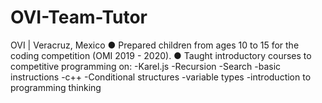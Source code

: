 # OVI-Team-Tutor
OVI | Veracruz, Mexico
● Prepared children from ages 10 to 15 for the coding competition (OMI 2019 - 2020).
● Taught introductory courses to competitive programming on:
      -Karel.js 
          -Recursion
          -Search
          -basic instructions
      -c++
          -Conditional structures
          -variable types
          -introduction to programming thinking
          

